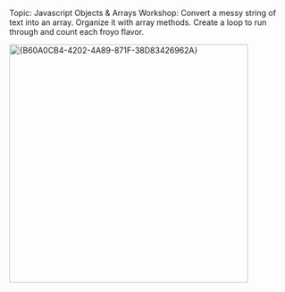 Topic: Javascript Objects & Arrays
Workshop: Convert a messy string of text into an array. Organize it with array methods. Create a loop to run through and count each froyo flavor.


<img width="427" alt="{B60A0CB4-4202-4A89-871F-38D83426962A}" src="https://github.com/user-attachments/assets/acb339e4-0d87-4102-a2b9-596b34a11527">
